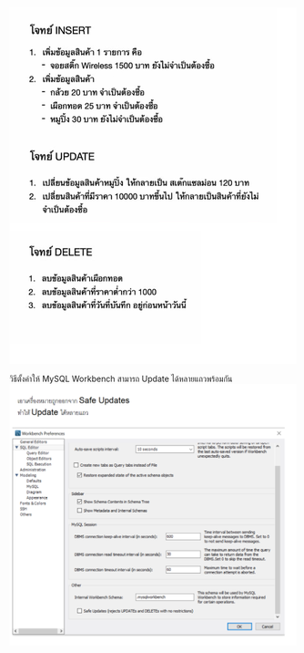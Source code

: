 ![alt text](https://github.com/phonsudanan/MySQL-101/blob/main/Day_2/MySQLday2.png?raw=true)

วิธีตั้งค่าให้ MySQL Workbench สามารถ Update ได้หลายแถวพร้อมกัน
![alt text](https://github.com/phonsudanan/MySQL-101/blob/main/Day_2/set.png?raw=true)
